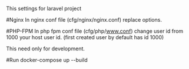 This settings for laravel project

#Nginx
In nginx conf file (cfg/nginx/nginx.conf) replace options.

#PHP-FPM
In php fpm conf file (cfg/php/www.conf) change user id from 1000 your host user id. (first created user by default has id 1000)

This need only for development.


#Run
docker-compose up --build

